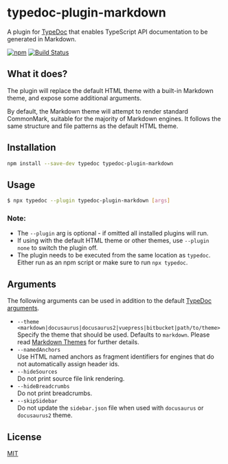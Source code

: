 # typedoc-plugin-markdown

A plugin for [TypeDoc](https://github.com/TypeStrong/typedoc) that enables TypeScript API documentation to be generated in Markdown.

[![npm](https://img.shields.io/npm/v/typedoc-plugin-markdown.svg)](https://www.npmjs.com/package/typedoc-plugin-markdown)
[![Build Status](https://travis-ci.org/tgreyuk/typedoc-plugin-markdown.svg?branch=master)](https://travis-ci.org/tgreyuk/typedoc-plugin-markdown)

## What it does?

The plugin will replace the default HTML theme with a built-in Markdown theme, and expose some additional arguments.

By default, the Markdown theme will attempt to render standard CommonMark, suitable for the majority of Markdown engines.
It follows the same structure and file patterns as the default HTML theme.

## Installation

```bash
npm install --save-dev typedoc typedoc-plugin-markdown
```

## Usage

```bash
$ npx typedoc --plugin typedoc-plugin-markdown [args]
```

### Note:

- The `--plugin` arg is optional - if omitted all installed plugins will run.
- If using with the default HTML theme or other themes, use `--plugin none` to switch the plugin off.
- The plugin needs to be executed from the same location as `typedoc`. Either run as an npm script or make sure to run `npx typedoc`.

## Arguments

The following arguments can be used in addition to the default [TypeDoc arguments](https://github.com/TypeStrong/typedoc#arguments).

- `--theme <markdown|docusaurus|docusaurus2|vuepress|bitbucket|path/to/theme>`<br>
  Specify the theme that should be used. Defaults to `markdown`. Please read [Markdown Themes](https://github.com/tgreyuk/typedoc-plugin-markdown/blob/master/THEMES.md) for further details.
- `--namedAnchors`<br>
  Use HTML named anchors as fragment identifiers for engines that do not automatically assign header ids.
- `--hideSources`<br>
  Do not print source file link rendering.
- `--hideBreadcrumbs`<br>
  Do not print breadcrumbs.
- `--skipSidebar`<br>
  Do not update the `sidebar.json` file when used with `docusaurus` or `docusaurus2` theme.

## License

[MIT](https://github.com/tgreyuk/typedoc-plugin-markdown/blob/master/LICENSE)
